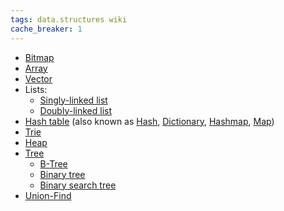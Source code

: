 ```yaml
---
tags: data.structures wiki
cache_breaker: 1
---
```


-   [Bitmap](/wiki/Bitmap)
-   [Array](/wiki/Array)
-   [Vector](/wiki/Vector)
-   Lists:
    -   [Singly-linked list](/wiki/Singly-linked_list)
    -   [Doubly-linked list](/wiki/Doubly-linked_list)
-   [Hash table](/wiki/Hash_table) (also known as [Hash](/wiki/Hash), [Dictionary](/wiki/Dictionary), [Hashmap](/wiki/Hashmap), [Map](/wiki/Map))
-   [Trie](/wiki/Trie)
-   [Heap](/wiki/Heap)
-   [Tree](/wiki/Tree)
    -   [B-Tree](/wiki/B-Tree)
    -   [Binary tree](/wiki/Binary_tree)
    -   [Binary search tree](/wiki/Binary_search_tree)
-   [Union-Find](/wiki/Union-Find)
